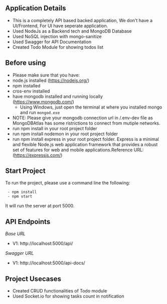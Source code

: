 ## Application Details
  - This is a completely API based backed application, We don't have a UI/Frontend, For UI have seperate application.
  - Used NodeJs as a Backend tech and MongoDB Database
  - Used NoSQL injection with mongo-sanitize
  - Used Swagger for API Documentation
  - Created Todo Module for showing todos list

## Before using

- Please make sure that you have:
 - node.js installed (https://nodejs.org/)
 - npm installed
 - cros-env installed
 - have mongodb installed and running locally (https://www.mongodb.com/)
   - Using Windows, just open the terminal at where you installed mongo and run `mongod.exe`
 - NOTE: Please give your mongodb connection url in /.env-dev file as MongoDBAtlas has some ristrictions to connect from mutiple networks.
 - run npm install in your root project folder
 - run npm install nodemon in your root project folder
 - run npm install express in your root project folder. Express is a minimal and flexible Node.js web application framework that provides a robust set of features for web and mobile applications.Reference URL:(https://expressjs.com/)

## Start Project

To run the project, please use a command line the following:
```
 - npm install
 - npm start
``` 
It will run the server at port 5000.

## API Endpoints

*Base URL*
- V1: http://localhost:5000/api/

*Swagger URL*
- V1: http://localhost:5000/api-docs/

## Project Usecases

- Created CRUD functionalities of Todo module
- Used Socket.io for showing tasks count in notification